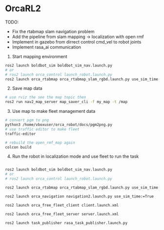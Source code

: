 # OrcaRL2

TODO:

- Fix the rtabmap slam navigation problem
- Add the pipeline from slam mapping -> localization with open rmf
- Implement in gazebo from dirrect control cmd_vel to robot joints
- Implement rasa_ai communication


1) Start mapping environment
```bash
ros2 launch boldbot_sim boldbot_sim_nav.launch.py
# or
# ros2 launch orca_control launch_robot.launch.py
ros2 launch orca_rtabmap orca_rtabmap_slam_rgbd.launch.py use_sim_time:=true qos:=2
```
2) Save map data
```bash
# use rviz the see the map topic then
ros2 run nav2_map_server map_saver_cli -f my_map -t /map
```
3) Use map to make fleet management data
```bash
# convert pgm to png
python3 /home/vboxuser/orca_robot/docs/pgm2png.py
# use traffic editor to make fleet
traffic-editor

# rebuild the open_rmf_map again
colcon build
```
4) Run the robot in localization mode and use fleet to run the task
```bash

ros2 launch boldbot_sim boldbot_sim_nav.launch.py
# or
# ros2 launch orca_control launch_robot.launch.py

ros2 launch orca_rtabmap orca_rtabmap_slam_rgbd.launch.py use_sim_time:=true qos:=2 localization:=true

ros2 launch orca_navigation navigation2.launch.py use_sim_time:=True

ros2 launch orca_free_fleet_client client.launch.xml

ros2 launch orca_free_fleet_server server.launch.xml

ros2 launch task_publisher rasa_task_publisher.launch.py
```